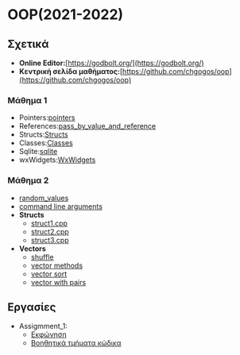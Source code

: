# OOP(2021-2022)

## Σχετικά

* **Online Editor:**[https://godbolt.org/](https://godbolt.org/)
* **Κεντρική σελίδα μαθήματος:**[https://github.com/chgogos/oop](https://github.com/chgogos/oop)

### Μάθημα 1

* Pointers:[pointers](Lesson_1/Pointers)
* References:[pass_by_value_and_reference](Lesson_1/Value_Reference_pass)
* Structs:[Structs](Lesson_1/Structs) 
* Classes:[Classes](Lesson_1/Classes)
* Sqlite:[sqlite](https://github.com/vasnastos/OOP/tree/main/Sqlite)
* wxWidgets:[WxWidgets](WxWidgets/)

### Μάθημα 2

* [random_values](Lesson_2/Random)
* [command line arguments](Lesson_2/Ra)
* **Structs**
    * [struct1.cpp](Lesson_2/Structs/struct1.cpp)
    * [struct2.cpp](Lesson_2/Structs/struct2.cpp)
    * [struct3.cpp](Lesson_2/Structs/struct3.cpp)
* **Vectors**
  * [shuffle](Lesson_2/Vectors/vector1.cpp)
  * [vector methods](Lesson_2/Vectors/vector2.cpp)
  * [vector sort](Lesson_2/Vectors/vector3.cpp)
  * [vector with pairs](Lesson_2/Vectors/command_line_arguments.cpp)

 
## Εργασίες
  * Assigmment_1:
    * [Εκφώνηση](https://github.com/chgogos/oop/blob/master/2021f_project1/2021f_oop_prj1.pdf)
    * [Βοηθητικά τμήματα κώδικα](Assignment_1)
